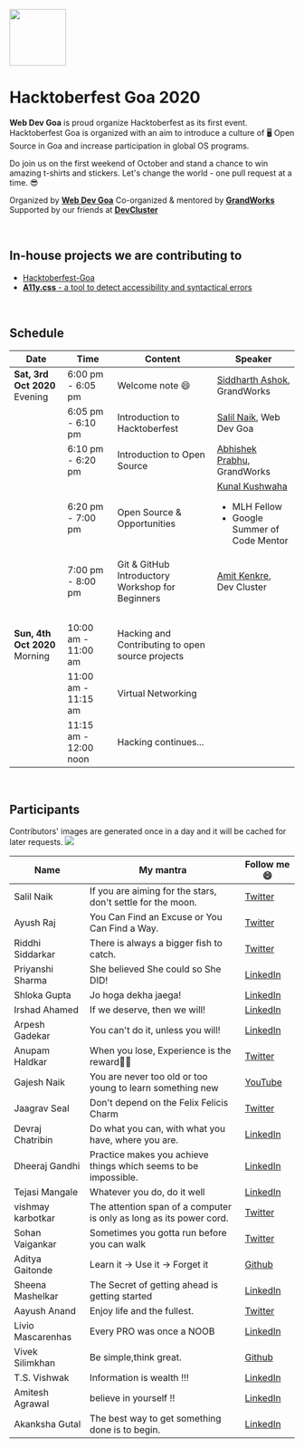 <p>
<a href="https://hacktoberfest.digitalocean.com/">
<img src="https://raw.githubusercontent.com/salil-naik/hacktoberfest-goa/master/assets/hacktoberfest-H.svg" width="100px">
</a>
</p>

# Hacktoberfest Goa 2020

**Web Dev Goa** is proud organize Hacktoberfest as its first event. Hacktoberfest Goa is organized with an aim to introduce a culture of 🖥️ Open Source in Goa and increase participation in global OS programs.

Do join us on the first weekend of October and stand a chance to win amazing t-shirts and stickers. Let's change the world - one pull request at a time. 😎

Organized by **[Web Dev Goa](https://twitter.com/WebDevGoa)**
Co-organized & mentored by **[GrandWorks](http://grandworks.co/)**
Supported by our friends at **[DevCluster](https://devcluster.community/)**

<br />

## In-house projects we are contributing to

<ul>
<li><a href="https://github.com/WebDevGoa/hacktoberfest-goa/issues">Hacktoberfest-Goa</a></li>
<li><a href="https://github.com/salil-naik/a11y.css/issues"><b>A11y.css</b> - a tool to detect accessibility and syntactical errors</a></li>
</ul>

<br />

## Schedule

| Date                                | Time                  | Content                                          | Speaker                                                                                                                         |
| ----------------------------------- | --------------------- | ------------------------------------------------ | ------------------------------------------------------------------------------------------------------------------------------- |
| <b>Sat, 3rd Oct 2020</b><br>Evening | 6:00 pm - 6:05 pm     | Welcome note 😄                                  | [Siddharth Ashok](https://www.linkedin.com/in/siddharthashok/), GrandWorks                                                      |
| &nbsp;                              | 6:05 pm - 6:10 pm     | Introduction to Hacktoberfest                    | [Salil Naik](https://www.linkedin.com/in/salilnaik/), Web Dev Goa                                                               |
| &nbsp;                              | 6:10 pm - 6:20 pm     | Introduction to Open Source                      | [Abhishek Prabhu](https://abyshakes.com/), GrandWorks                                                                           |
| &nbsp;                              | 6:20 pm - 7:00 pm     | Open Source & Opportunities                      | [Kunal Kushwaha](https://www.linkedin.com/in/kunal-kushwaha/) <ul><li>MLH Fellow</li><li>Google Summer of Code Mentor</li></ul> |
| &nbsp;                              | 7:00 pm - 8:00 pm     | Git & GitHub Introductory Workshop for Beginners | [Amit Kenkre](https://www.linkedin.com/in/amit-kenkre-705424177/), Dev Cluster                                                  |
| &nbsp;                              | &nbsp;                | &nbsp;                                           | &nbsp;                                                                                                                          |
| <b>Sun, 4th Oct 2020</b><br>Morning | 10:00 am - 11:00 am   | Hacking and Contributing to open source projects | &nbsp;                                                                                                                          |
| &nbsp;                              | 11:00 am - 11:15 am   | Virtual Networking                               | &nbsp;                                                                                                                          |
| &nbsp;                              | 11:15 am - 12:00 noon | Hacking continues...                             |

<br />

## Participants

Contributors' images are generated once in a day and it will be cached for later requests.
<a href="https://github.com/webdevgoa/hacktoberfest-goa/graphs/contributors">
<img src="https://contributors-img.web.app/image?repo=webdevgoa/hacktoberfest-goa" />
</a>

| Name              | My mantra                                                           | Follow me 😄                                                        |
| ----------------- | ------------------------------------------------------------------- | ------------------------------------------------------------------- |
| Salil Naik        | If you are aiming for the stars, don't settle for the moon.         | [Twitter](https://twitter.com/__salil_naik__)                       |
| Ayush Raj         | You Can Find an Excuse or You Can Find a Way.                       | [Twitter](https://twitter.com/AyushRa49585623)                      |
| Riddhi Siddarkar  | There is always a bigger fish to catch.                             | [Twitter](https://twitter.com/siddarkar)                            |
| Priyanshi Sharma  | She believed She could so She DID!                                  | [LinkedIn](https://www.linkedin.com/in/priyanshi-sharma-/)          |
| Shloka Gupta      | Jo hoga dekha jaega!                                                | [LinkedIn](https://www.linkedin.com/in/shloka-gupta-45b974157)      |
| Irshad Ahamed     | If we deserve, then we will!                                        | [LinkedIn](https://www.linkedin.com/in/irshad101)                   |
| Arpesh Gadekar    | You can't do it, unless you will!                                   | [LinkedIn](https://www.linkedin.com/in/arpesh28)                    |
| Anupam Haldkar    | When you lose, Experience is the reward🏳‍🌈                          | [Twitter](https://twitter.com/anupamhaldkar)                        |
| Gajesh Naik       | You are never too old or too young to learn something new           | [YouTube](https://youtube.com/gajeshsnaik)                          |
| Jaagrav Seal      | Don't depend on the Felix Felicis Charm                             | [Twitter](https://twitter.com/xJaagrav)                             |
| Devraj Chatribin  | Do what you can, with what you have, where you are.                 | [LinkedIn](https://www.linkedin.com/in/devraj-chatribin)            |
| Dheeraj Gandhi    | Practice makes you achieve things which seems to be impossible.     | [LinkedIn](https://www.linkedin.com/in/dheeraj-gandhi-3257781b1/)   |
| Tejasi Mangale    | Whatever you do, do it well                                         | [LinkedIn](https://www.linkedin.com/in/tejasi-mangale-15a0821a9)    |
| vishmay karbotkar | The attention span of a computer is only as long as its power cord. | [Twitter](https://www.twitter.com/VKarbotkar)                       |
| Sohan Vaigankar   | Sometimes you gotta run before you can walk                         | [Twitter](https://twitter.com/sohanvaigankar)                       |
| Aditya Gaitonde   | Learn it -> Use it -> Forget it                                     | [Github](https://github.com/adgai19)                                |
| Sheena Mashelkar  | The Secret of getting ahead is getting started                      | [LinkedIn](https://www.linkedin.com/in/sheena-mashelkar-040545168/) |
| Aayush Anand      | Enjoy life and the fullest.                                         | [Twitter](https://twitter.com/aadh_goa/)                            |
| Livio Mascarenhas | Every PRO was once a NOOB                                           | [LinkedIn](https://www.linkedin.com/in/livio-mascarenhas-2b8b6a1b8/)|
| Vivek Silimkhan   | Be simple,think great.                                              | [Github](https://github.com/VivekSil)                               |                                                   
|T.S. Vishwak       | Information is wealth !!!                                           | [LinkedIn](https://www.linkedin.com/in/t-s-v-747a89128)             |
| Amitesh Agrawal   | believe in yourself !!                                              | [LinkedIn](https://www.linkedin.com/in/amitesh-agrawal-750802190)   |            
| Akanksha Gutal    | The best way to get something done is to begin.                     |  [LinkedIn](https://www.linkedin.com/in/akankshagutal/)             |                                                                   |
